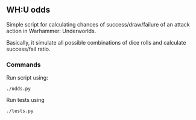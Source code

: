 ## WH:U odds
Simple script for calculating chances of success/draw/failure of an attack action in Warhammer: Underworlds.

Basically, it simulate all possible combinations of dice rolls and calculate success/fail ratio.

### Commands
Run script using:
```
./odds.py
```

Run tests using
```
./tests.py
```